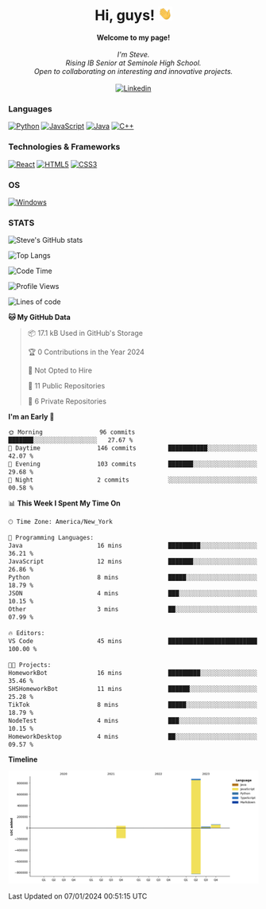 <h1 align="center">Hi, guys! <img src="https://raw.githubusercontent.com/stevesajeev1/stevesajeev1/main/assets/wave.gif" width="28px" alt="👋"></h1>

<p align="center">
    <b>Welcome to my page!</b><br><br>
    <i>
        I'm Steve.<br>
        Rising IB Senior at Seminole High School.<br>
        Open to collaborating on interesting and innovative projects.<br>
    </i><br>
    <a href="https://www.linkedin.com/in/stevesajeev">
        <img src="https://img.shields.io/badge/LinkedIn-blue?style=flat-square&logo=linkedin" alt="Linkedin">
    </a>
</p>

### Languages
[![Python](https://img.shields.io/badge/python-black?style=for-the-badge&logo=python)](https://github.com/stevesajeev1)
[![JavaScript](https://img.shields.io/badge/javascript-black?style=for-the-badge&logo=javascript)](https://github.com/stevesajeev1)
[![Java](https://img.shields.io/badge/java-black?style=for-the-badge&logo=openjdk)](https://github.com/stevesajeev1)
[![C++](https://img.shields.io/badge/c++-black?style=for-the-badge&logo=cplusplus)](https://github.com/stevesajeev1)

### Technologies & Frameworks
[![React](https://img.shields.io/badge/react-black?style=for-the-badge&logo=react)](https://github.com/stevesajeev1)
[![HTML5](https://img.shields.io/badge/html5-black?style=for-the-badge&logo=html5)](https://github.com/stevesajeev1)
[![CSS3](https://img.shields.io/badge/css3-black?style=for-the-badge&logo=css3)](https://github.com/stevesajeev1)

### OS
[![Windows](https://img.shields.io/badge/Windows-black?style=for-the-badge&logo=Windows)](https://github.com/stevesajeev1)

### STATS

![Steve's GitHub stats](https://github-readme-stats-five-inky-71.vercel.app/api?username=stevesajeev1&show_icons=true&theme=onedark)


![Top Langs](https://github-readme-stats-five-inky-71.vercel.app/api/top-langs/?username=stevesajeev1&layout=compact)

<!--START_SECTION:waka-->
![Code Time](http://img.shields.io/badge/Code%20Time-18%20hrs%2037%20mins-blue)

![Profile Views](http://img.shields.io/badge/Profile%20Views-0-blue)

![Lines of code](https://img.shields.io/badge/From%20Hello%20World%20I%27ve%20Written-996.2%20thousand%20lines%20of%20code-blue)

**🐱 My GitHub Data** 

> 📦 17.1 kB Used in GitHub's Storage 
 > 
> 🏆 0 Contributions in the Year 2024
 > 
> 🚫 Not Opted to Hire
 > 
> 📜 11 Public Repositories 
 > 
> 🔑 6 Private Repositories 
 > 
**I'm an Early 🐤** 

```text
🌞 Morning                96 commits          ███████░░░░░░░░░░░░░░░░░░   27.67 % 
🌆 Daytime                146 commits         ███████████░░░░░░░░░░░░░░   42.07 % 
🌃 Evening                103 commits         ███████░░░░░░░░░░░░░░░░░░   29.68 % 
🌙 Night                  2 commits           ░░░░░░░░░░░░░░░░░░░░░░░░░   00.58 % 
```


📊 **This Week I Spent My Time On** 

```text
🕑︎ Time Zone: America/New_York

💬 Programming Languages: 
Java                     16 mins             █████████░░░░░░░░░░░░░░░░   36.21 % 
JavaScript               12 mins             ███████░░░░░░░░░░░░░░░░░░   26.86 % 
Python                   8 mins              █████░░░░░░░░░░░░░░░░░░░░   18.79 % 
JSON                     4 mins              ███░░░░░░░░░░░░░░░░░░░░░░   10.15 % 
Other                    3 mins              ██░░░░░░░░░░░░░░░░░░░░░░░   07.99 % 

🔥 Editors: 
VS Code                  45 mins             █████████████████████████   100.00 % 

🐱‍💻 Projects: 
HomeworkBot              16 mins             █████████░░░░░░░░░░░░░░░░   35.46 % 
SHSHomeworkBot           11 mins             ██████░░░░░░░░░░░░░░░░░░░   25.28 % 
TikTok                   8 mins              █████░░░░░░░░░░░░░░░░░░░░   18.79 % 
NodeTest                 4 mins              ███░░░░░░░░░░░░░░░░░░░░░░   10.15 % 
HomeworkDesktop          4 mins              ██░░░░░░░░░░░░░░░░░░░░░░░   09.57 % 
```

**Timeline**

![Lines of Code chart](https://raw.githubusercontent.com/stevesajeev1/stevesajeev1/main/assets/bar_graph.png)


 Last Updated on 07/01/2024 00:51:15 UTC
<!--END_SECTION:waka-->